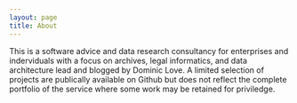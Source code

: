 ```yaml
---
layout: page
title: About
---
```


This is a software advice and data research consultancy for enterprises and inderviduals with a focus on archives, legal informatics, and data architecture lead and blogged by Dominic Love. A limited selection of projects are publically available on Github but does not reflect the complete portfolio of the service where some work may be retained for priviledge.   




